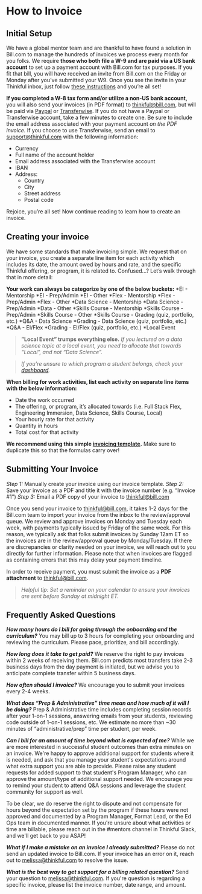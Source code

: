 # How to Invoice

## Initial Setup


We have a global mentor team and are thankful to have found a solution in Bill.com to manage the hundreds of invoices we process every month for you folks. We require **those who both file a W-9 and are paid via a US bank account** to set up a payment account with Bill.com for tax purposes. If you fit that bill, you will have received an invite from Bill.com on the Friday or Monday after you’ve submitted your W9. Once you see the invite in your Thinkful inbox, just follow [these instructions](https://docs.google.com/document/d/1GZnuI9u3PYqdV30-mqKhpIBD4oTD1knYPMsFrhVD_DQ/edit) and you’re all set!

**If you completed a W-8 tax form and/or utilize a non-US bank account,** you will also send your invoices (in PDF format) to thinkful@bill.com, but will be paid via [Paypal](https://www.paypal.com) or [Transferwise](https://transferwise.com). If you do not have a Paypal or Transferwise account, take a few minutes to create one. Be sure to include the email address associated with your payment account *on the PDF invoice.* If you choose to use Transferwise, send an email to support@thinkful.com with the following information:
   * Currency
   * Full name of the account holder
   * Email address associated with the Transferwise account
   * IBAN
   * Address:
      * Country
      * City
      * Street address
      * Postal code

Rejoice, you’re all set! Now continue reading to learn how to create an invoice. 


## Creating your invoice

We have some standards that make invoicing simple. We request that on your invoice, you create a separate line item for each activity which includes its date, the amount owed by hours and rate, and the specific Thinkful offering, or program, it is related to. Confused…? Let’s walk through that in more detail: 

**Your work can always be categorize by one of the below buckets:**
   *EI - Mentorship
   *EI - Prep/Admin
   *EI - Other
   *Flex - Mentorship
   *Flex - Prep/Admin
   *Flex - Other
   *Data Science - Mentorship
   *Data Science - Prep/Admin
   *Data - Other
   *Skills Course - Mentorship
   *Skills Course - Prep/Admin
   *Skills Course - Other
   *Skills Course - Grading (quiz, portfolio, etc.)
   *Q&A - Data Science
   *Grading - Data Science (quiz, portfolio, etc.)
   *Q&A - EI/Flex
   *Grading - EI/Flex (quiz, portfolio, etc.)
   *Local Event

>**”Local Event” trumps everything else.** *If you lectured on a data science topic at a local event, you need to allocate that towards “Local”, and not “Data Science”.*

>*If you're unsure to which program a student belongs, check your [dashboard](https://dashboard.thinkful.com/).*

**When billing for work activities, list each activity on separate line items with the below information:**
   * Date the work occurred
   * The offering, or program, it’s allocated towards (i.e. Full Stack Flex, Engineering Immersion, Data Science, Skills Course, Local)
   * Your hourly rate for that activity
   * Quantity in hours
   * Total cost for that activity

**We recommend using this simple [invoicing template](https://www.dropbox.com/s/gfjzdsenk21onny/Mentor%20Invoice%20Template%20%281%29.xlsx?dl=0).** Make sure to duplicate this so that the formulas carry over! 


## Submitting Your Invoice

*Step 1:* Manually create your invoice using our invoice template.
*Step 2:* Save your invoice as a PDF and title it with the invoice number (e.g. “Invoice #1”)
*Step 3:* Email a PDF copy of your invoice to thinkful@bill.com 

Once you send your invoice to thinkful@bill.com, it takes 1-2 days for the Bill.com team to import your invoice from the inbox to the review/approval queue. We review and approve invoices on Monday and Tuesday each week, with payments typically issued by Friday of the same week. For this reason, we typically ask that folks submit invoices by Sunday 12am ET so the invoices are in the review/approval queue by Monday/Tuesday. If there are discrepancies or clarity needed on your invoice, we will reach out to you directly for further information. Please note that when invoices are flagged as containing errors that this may delay your payment timeline.

In order to receive payment, you must submit the invoice as a **PDF attachment** to thinkful@bill.com. 


> *Helpful tip: Set a reminder on your calendar to ensure your invoices are sent before Sunday at midnight ET.*


## Frequently Asked Questions

***How many hours do I bill for going through the onboarding and the curriculum?***
You may bill up to 3 hours for completing your onboarding and reviewing the curriculum. Please pace, prioritize, and bill accordingly.

***How long does it take to get paid?***
We reserve the right to pay invoices within 2 weeks of receiving them. Bill.com predicts most transfers take 2-3 business days from the day payment is initiated, but we advise you to anticipate complete transfer within 5 business days.

***How often should I invoice?*** 
We encourage you to submit your invoices every 2-4 weeks. 

***What does “Prep & Administrative” time mean and how much of it will I be doing?***
Prep & Administrative time includes completing session records after your 1-on-1 sessions, answering emails from your students, reviewing code outside of 1-on-1 sessions, etc. We estimate no more than ~30 minutes of “administrative/prep” time per student, per week.

***Can I bill for an amount of time beyond what is expected of me?***
While we are more interested in successful student outcomes than extra minutes on an invoice. We're happy to approve additional support for students where it is needed, and ask that you manage your student's expectations around what extra support you are able to provide. Please raise any student requests for added support to that student's Program Manager, who can approve the amount/type of additional support needed. We encourage you to remind your student to attend Q&A sessions and leverage the student community for support as well. 

To be clear, we do reserve the right to dispute and not compensate for hours beyond the expectation set by the program if these hours were not approved and documented by a Program Manager, Format Lead, or the Ed Ops team in documented manner. If you're unsure about what activities or time are billable, please reach out in the #mentors channel in Thinkful Slack, and we'll get back to you ASAP!

***What if I make a mistake on an invoice I already submitted?***
Please do not send an updated invoice to Bill.com. If your invoice has an error on it, reach out to melissa@thinkful.com to resolve the issue. 

***What is the best way to get support for a billing related question?***
Send your question to melissa@thinkful.com. If you're question is regarding a specific invoice, please list the invoice number, date range, and amount. 
